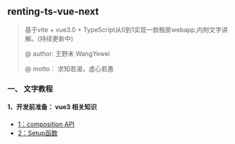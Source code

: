 ## renting-ts-vue-next

> 基于vite + vue3.0 + TypeScript从0到1实现一款租房webapp,内附文字讲解。(持续更新中)
>
> @ author:  王野未 WangYewei
>
> @ motto： 求知若渴，虚心若愚

### 一、 文字教程

#### 1、开发前准备： vue3 相关知识

- [1：composition API](https://github.com/WangYeWei/renting-ts-vue-next/issues/1)
- [2：Setup函数](https://github.com/WangYeWei/renting-ts-vue-next/issues/2)